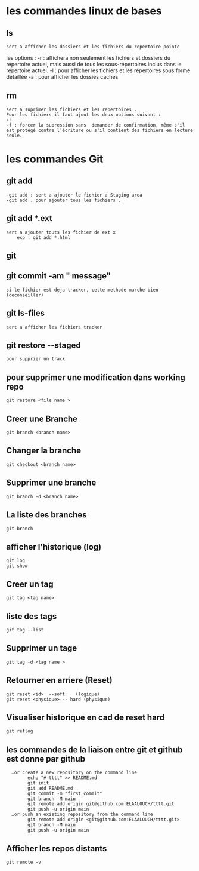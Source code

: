 # les commandes linux de bases 
 ## ls 
    sert a afficher les dossiers et les fichiers du repertoire pointe
  les options :
    -r : affichera non seulement les fichiers et dossiers du répertoire actuel, mais aussi de tous les sous-répertoires inclus dans le    répertoire actuel.
    -l : pour afficher les fichiers et les répertoires sous forme détaillée
    -a : pour afficher les dossies caches
 ## rm 
    sert a suprimer les fichiers et les repertoires .
    Pour les fichiers il faut ajout les deux options suivant :
    -r 
    -f : forcer la supression sans  demander de confirmation, même s'il est protégé contre l'écriture ou s'il contient des fichiers en lecture seule. 
# les commandes Git      
 ## git add 
    -git add : sert a ajouter le fichier a Staging area 
    -git add . pour ajouter tous les fichiers .
 ## git add *.ext
    sert a ajouter touts les fichier de ext x
        exp : git add *.html
 ## git       
 ## git commit -am " message"
    si le fichier est deja tracker, cette methode marche bien  (deconseiller)
 ## git ls-files 
    sert a afficher les fichiers tracker
 ## git restore --staged <files>  
    pour supprier un track   
 ## pour supprimer une modification dans working repo 
    git restore <file name >  
 ## Creer une Branche 
    git branch <branch name>
 ## Changer la branche 
    git checkout <branch name>
 ## Supprimer une branche 
    git branch -d <branch name>  
 ## La liste des branches 
    git branch 
 ## afficher l'historique (log)
    git log 
    git show 
 ## Creer un tag
    git tag <tag name>      
 ## liste des tags 
    git tag --list 
 ## Supprimer un tage 
    git tag -d <tag name >  
 ## Retourner en arriere (Reset)
    git reset <id>  --soft    (logique)
    git reset <physique> -- hard (physique)
 ## Visualiser historique en cad de reset hard 
    git reflog 
 ## les commandes de la liaison entre git et github est donne par github
      …or create a new repository on the command line
            echo "# tttt" >> README.md
            git init
            git add README.md
            git commit -m "first commit"
            git branch -M main
            git remote add origin git@github.com:ELAALOUCH/tttt.git
            git push -u origin main
      …or push an existing repository from the command line
            git remote add origin <git@github.com:ELAALOUCH/tttt.git>
            git branch -M main
            git push -u origin main
 ## Afficher les repos distants
    git remote -v
